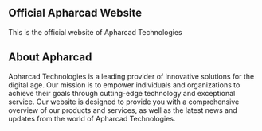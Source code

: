 ## Official Apharcad Website

This is the official website of Apharcad Technologies

## About Apharcad

Apharcad Technologies is a leading provider of innovative solutions for the digital age. Our mission is to empower individuals and organizations to achieve their goals through cutting-edge technology and exceptional service.
Our website is designed to provide you with a comprehensive overview of our products and services, as well as the latest news and updates from the world of Apharcad Technologies.
